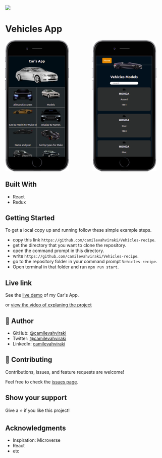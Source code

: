 ![](https://img.shields.io/badge/Microverse-blueviolet)
# Vehicles App

<div style="display: flex">
    <img src="./public/mobile-black(1).png" alt="" style="width: 40%"/>
    <span style="width: 15%"></span>
    <img src="./public/mobile-black(2).png" alt="" style="width: 40%"/>
</div>

## Built With

- React
- Redux


## Getting Started

To get a local copy up and running follow these simple example steps.

- copy this link `https://github.com/camilevahviraki/Vehicles-recipe`.
- get the directory that you want to clone the repository.
- open the command prompt in this directory.
- write `https://github.com/camilevahviraki/Vehicles-recipe`.
- go to the repository folder in your command prompt `Vehicles-recipe`.
- Open terminal in that folder and run `npm run start`.

## Live link

See the [live demo](https://vehicles-cathalogue.netlify.app) of my Car's App.

or [view the video of explaning the project](https://www.loom.com/share/7f44f6fdad8d4324884d7f2aeb1fa4a6)


 ## 👤 Author

- GitHub: [@camilevahviraki](https://github.com/camilevahviraki)
- Twitter: [@camilevahviraki](https://twitter.com/CamileVahviraki)
- LinkedIn: [camilevahviraki](https://www.linkedin.com/in/camile-vahviraki-8180a6232/)



## 🤝 Contributing

Contributions, issues, and feature requests are welcome!

Feel free to check the [issues page](../../issues/).

## Show your support

Give a ⭐️ if you like this project!

## Acknowledgments

- Inspiration: Microverse
- React
- etc